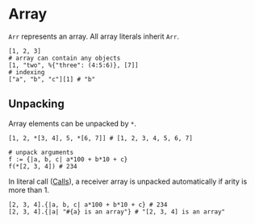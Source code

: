 # Array

`Arr` represents an array. All array literals inherit `Arr`.

```pangaea
[1, 2, 3]
# array can contain any objects
[1, "two", %{"three": (4:5:6)}, [7]]
# indexing
["a", "b", "c"][1] # "b"
```

## Unpacking

Array elements can be unpacked by `*`.

```pangaea
[1, 2, *[3, 4], 5, *[6, 7]] # [1, 2, 3, 4, 5, 6, 7]

# unpack arguments
f := {|a, b, c| a*100 + b*10 + c}
f(*[2, 3, 4]) # 234
```

In literal call ([Calls](./calls.md)), a receiver array is unpacked automatically if arity is more than 1.

```pangaea
[2, 3, 4].{|a, b, c| a*100 + b*10 + c} # 234
[2, 3, 4].{|a| "#{a} is an array"} # "[2, 3, 4] is an array"
```
